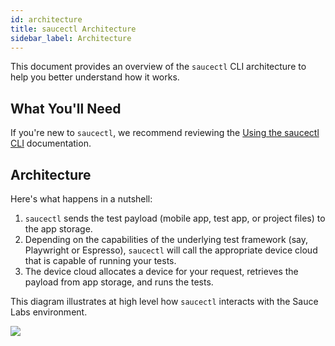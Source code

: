 ```yaml
---
id: architecture
title: saucectl Architecture
sidebar_label: Architecture
---
```


This document provides an overview of the `saucectl` CLI architecture to help you better understand how it works.

## What You'll Need

If you're new to `saucectl`, we recommend reviewing the [Using the saucectl CLI](/dev/cli/saucectl) documentation.

## Architecture

Here's what happens in a nutshell:

1. `saucectl` sends the test payload (mobile app, test app, or project files) to the app storage.
2. Depending on the capabilities of the underlying test framework (say, Playwright or Espresso), `saucectl` will call the appropriate device cloud that is capable of running your tests.
3. The device cloud allocates a device for your request, retrieves the payload from app storage, and runs the tests.

This diagram illustrates at high level how `saucectl` interacts with the Sauce Labs environment.

<img src="/img/saucectl/components.jpg" />
